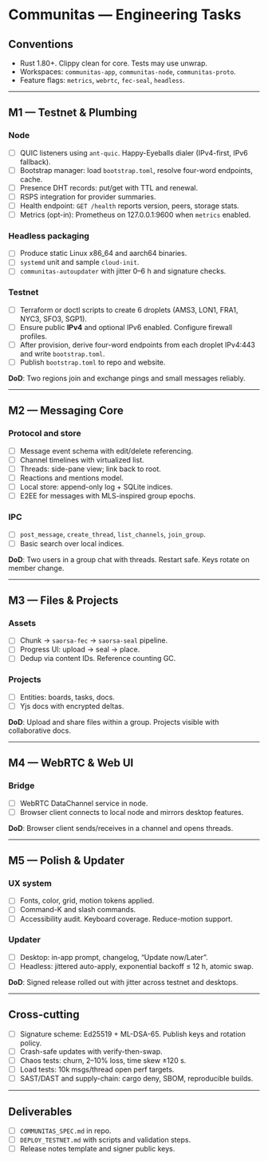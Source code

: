 # Communitas — Engineering Tasks

## Conventions
- Rust 1.80+. Clippy clean for core. Tests may use unwrap.
- Workspaces: `communitas-app`, `communitas-node`, `communitas-proto`.
- Feature flags: `metrics`, `webrtc`, `fec-seal`, `headless`.

---

## M1 — Testnet & Plumbing
### Node
- [ ] QUIC listeners using `ant-quic`. Happy-Eyeballs dialer (IPv4-first, IPv6 fallback).
- [ ] Bootstrap manager: load `bootstrap.toml`, resolve four-word endpoints, cache.
- [ ] Presence DHT records: put/get with TTL and renewal.
- [ ] RSPS integration for provider summaries.
- [ ] Health endpoint: `GET /health` reports version, peers, storage stats.
- [ ] Metrics (opt-in): Prometheus on 127.0.0.1:9600 when `metrics` enabled.

### Headless packaging
- [ ] Produce static Linux x86_64 and aarch64 binaries.
- [ ] `systemd` unit and sample `cloud-init`.
- [ ] `communitas-autoupdater` with jitter 0–6 h and signature checks.

### Testnet
- [ ] Terraform or doctl scripts to create 6 droplets (AMS3, LON1, FRA1, NYC3, SFO3, SGP1).
- [ ] Ensure public **IPv4** and optional IPv6 enabled. Configure firewall profiles.
- [ ] After provision, derive four-word endpoints from each droplet IPv4:443 and write `bootstrap.toml`.
- [ ] Publish `bootstrap.toml` to repo and website.

**DoD**: Two regions join and exchange pings and small messages reliably.

---

## M2 — Messaging Core
### Protocol and store
- [ ] Message event schema with edit/delete referencing.
- [ ] Channel timelines with virtualized list.
- [ ] Threads: side-pane view; link back to root.
- [ ] Reactions and mentions model.
- [ ] Local store: append-only log + SQLite indices.
- [ ] E2EE for messages with MLS-inspired group epochs.

### IPC
- [ ] `post_message`, `create_thread`, `list_channels`, `join_group`.
- [ ] Basic search over local indices.

**DoD**: Two users in a group chat with threads. Restart safe. Keys rotate on member change.

---

## M3 — Files & Projects
### Assets
- [ ] Chunk → `saorsa-fec` → `saorsa-seal` pipeline.
- [ ] Progress UI: upload → seal → place.
- [ ] Dedup via content IDs. Reference counting GC.

### Projects
- [ ] Entities: boards, tasks, docs.
- [ ] Yjs docs with encrypted deltas.

**DoD**: Upload and share files within a group. Projects visible with collaborative docs.

---

## M4 — WebRTC & Web UI
### Bridge
- [ ] WebRTC DataChannel service in node.
- [ ] Browser client connects to local node and mirrors desktop features.

**DoD**: Browser client sends/receives in a channel and opens threads.

---

## M5 — Polish & Updater
### UX system
- [ ] Fonts, color, grid, motion tokens applied.
- [ ] Command-K and slash commands.
- [ ] Accessibility audit. Keyboard coverage. Reduce-motion support.

### Updater
- [ ] Desktop: in-app prompt, changelog, “Update now/Later”.
- [ ] Headless: jittered auto-apply, exponential backoff ≤ 12 h, atomic swap.

**DoD**: Signed release rolled out with jitter across testnet and desktops.

---

## Cross-cutting
- [ ] Signature scheme: Ed25519 + ML-DSA-65. Publish keys and rotation policy.
- [ ] Crash-safe updates with verify-then-swap.
- [ ] Chaos tests: churn, 2–10% loss, time skew ±120 s.
- [ ] Load tests: 10k msgs/thread open perf targets.
- [ ] SAST/DAST and supply-chain: cargo deny, SBOM, reproducible builds.

---

## Deliverables
- [ ] `COMMUNITAS_SPEC.md` in repo.
- [ ] `DEPLOY_TESTNET.md` with scripts and validation steps.
- [ ] Release notes template and signer public keys.
